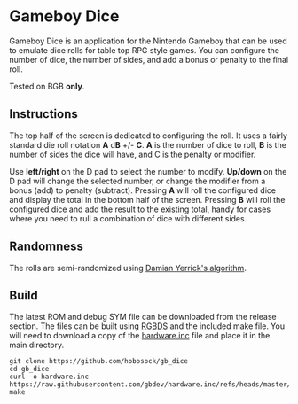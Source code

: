# Gameboy Dice
Gameboy Dice is an application for the Nintendo Gameboy that can be used to emulate dice rolls for table top RPG style games.  You can configure the number of dice, the number of sides, and add a bonus or penalty to the final roll.

Tested on BGB **only**.

## Instructions
The top half of the screen is dedicated to configuring the roll.  It uses a fairly standard die roll notation **A** d**B** +/- **C**.  **A** is the number of dice to roll, **B** is the number of sides the dice will have, and C is the penalty or modifier.

Use **left/right** on the D pad to select the number to modify.  **Up/down** on the D pad will change the selected number, or change the modifier from a bonus (add) to penalty (subtract).  Pressing **A** will roll the configured dice and display the total in the bottom half of the screen.  Pressing **B** will roll the configured dice and add the result to the existing total, handy for cases where you need to rull a combination of dice with different sides.

## Randomness
The rolls are semi-randomized using [Damian Yerrick's algorithm](https://github.com/pinobatch/libbet/blob/master/src/rand.z80#L34-L54).

## Build
The latest ROM and debug SYM file can be downloaded from the release section.  The files can be built using [RGBDS](https://rgbds.gbdev.io/) and the included make file.  You will need to download a copy of the [hardware.inc](https://github.com/gbdev/hardware.inc) file and place it in the main directory.

```
git clone https://github.com/hobosock/gb_dice
cd gb_dice
curl -o hardware.inc https://raw.githubusercontent.com/gbdev/hardware.inc/refs/heads/master/hardware.inc
make
```

